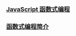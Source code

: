 ### [JavaScript 函数式编程](https://juejin.im/post/5b4ac0d0f265da0fa959a785)
### [函数式编程简介](https://juejin.im/post/5b94e2efe51d450e4d2f9e5e)
